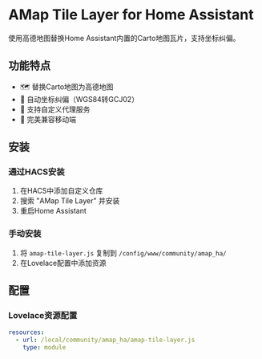 # AMap Tile Layer for Home Assistant

使用高德地图替换Home Assistant内置的Carto地图瓦片，支持坐标纠偏。

## 功能特点

- 🗺️ 替换Carto地图为高德地图
- 🎯 自动坐标纠偏（WGS84转GCJ02）
- 🔧 支持自定义代理服务
- 📱 完美兼容移动端

## 安装

### 通过HACS安装

1. 在HACS中添加自定义仓库
2. 搜索 "AMap Tile Layer" 并安装
3. 重启Home Assistant

### 手动安装

1. 将 `amap-tile-layer.js` 复制到 `/config/www/community/amap_ha/`
2. 在Lovelace配置中添加资源

## 配置

### Lovelace资源配置

```yaml
resources:
  - url: /local/community/amap_ha/amap-tile-layer.js
    type: module